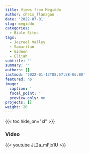 ```yaml
---
title: Views from Megiddo
author: chris_flanagan
date: '2022-07-01'
slug: megiddo
categories:
  - Bible Sites
tags:
  - Jezreel Valley
  - Samaritan
  - Gideon
  - Elijah
subtitle: ''
summary: ''
authors: []
lastmod: '2022-01-13T08:57:58-06:00'
featured: no
image:
  caption: ''
  focal_point: ''
  preview_only: no
projects: []
weight: 20
---
```



{{< toc hide_on="xl" >}}

### Video

{{< youtube JL2a_mFjo1U >}}

